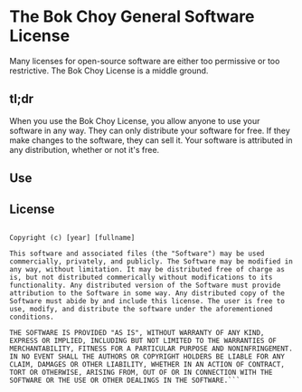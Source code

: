 # The Bok Choy General Software License
Many licenses for open-source software are either too permissive or too restrictive. The Bok Choy License is a middle ground.  
## tl;dr
When you use the Bok Choy License, you allow anyone to use your software in any way. They can only distribute your software for free. If they make changes to the software, they can sell it. Your software is attributed in any distribution, whether or not it's free.
## Use

## License
```Bok Choy General Software License

Copyright (c) [year] [fullname]

This software and associated files (the "Software") may be used commercially, privately, and publicly. The Software may be modified in any way, without limitation. It may be distributed free of charge as is, but not distributed commerically without modifications to its functionality. Any distributed version of the Software must provide attribution to the Software in some way. Any distributed copy of the Software must abide by and include this license. The user is free to use, modify, and distribute the software under the aforementioned conditions.

THE SOFTWARE IS PROVIDED "AS IS", WITHOUT WARRANTY OF ANY KIND, EXPRESS OR IMPLIED, INCLUDING BUT NOT LIMITED TO THE WARRANTIES OF MERCHANTABILITY, FITNESS FOR A PARTICULAR PURPOSE AND NONINFRINGEMENT. IN NO EVENT SHALL THE AUTHORS OR COPYRIGHT HOLDERS BE LIABLE FOR ANY CLAIM, DAMAGES OR OTHER LIABILITY, WHETHER IN AN ACTION OF CONTRACT, TORT OR OTHERWISE, ARISING FROM, OUT OF OR IN CONNECTION WITH THE SOFTWARE OR THE USE OR OTHER DEALINGS IN THE SOFTWARE.```